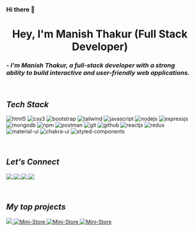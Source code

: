 ### Hi there 👋

<!----------------------------------- Heading Section ------------------------------------>
<h1 align="center">
    Hey,
    I'm Manish Thakur (Full Stack Developer)
</h1>



<!----------------------------------- About Section ------------------------------------>

<h3>
    <i>- 
         I'm Manish Thakur, a full-stack developer with a strong ability to build interactive and user-friendly web applications.
    </i>
</h3>

<br>


<!----------------------------------- Tech Stack Section ------------------------------------>

<h2><i>Tech Stack</i></h2>

<p>
      <img src="https://img.shields.io/badge/HTML5-E34F26?style=for-the-badge&logo=html5&logoColor=white" alt="html5" />
    <img src="https://img.shields.io/badge/CSS3-1572B6?style=for-the-badge&logo=css3&logoColor=white" alt="css3" />
    <img src="https://img.shields.io/badge/Bootstrap-563D7C?style=for-the-badge&logo=bootstrap&logoColor=white" alt="bootstrap" />
    <img src="https://img.shields.io/badge/Tailwind_CSS-38B2AC?style=for-the-badge&logo=tailwind-css&logoColor=white" alt="tailwind" />
    <img src="https://img.shields.io/badge/JavaScript-323330?style=for-the-badge&logo=javascript&logoColor=F7DF1E" alt="javascript" />
    <img src="https://img.shields.io/badge/Node.js-339933?style=for-the-badge&logo=nodedotjs&logoColor=white" alt="nodejs" />
    <img src="https://img.shields.io/badge/Express.js-000000?style=for-the-badge&logo=express&logoColor=white" alt="expressjs" />
    <img src="https://img.shields.io/badge/MongoDB-4EA94B?style=for-the-badge&logo=mongodb&logoColor=white" alt="mongodb" />
    <img src="https://img.shields.io/badge/npm-CB3837?style=for-the-badge&logo=npm&logoColor=white" alt="npm" />
    <img src="https://img.shields.io/badge/Postman-FF6C37?style=for-the-badge&logo=Postman&logoColor=white" alt="postman" />
    <img src="https://img.shields.io/badge/Git-f44d27?style=for-the-badge&logo=git&logoColor=white" alt="git" />
    <img src="https://img.shields.io/badge/GitHub-100000?style=for-the-badge&logo=github&logoColor=white" alt="github" />
    <img src="https://img.shields.io/badge/React-20232A?style=for-the-badge&logo=react&logoColor=61DAFB" alt="reactjs" />
    <img src="https://img.shields.io/badge/Redux-593D88?style=for-the-badge&logo=redux&logoColor=white" alt="redux" />
    <img src="https://img.shields.io/badge/Material%20UI-007FFF?style=for-the-badge&logo=mui&logoColor=white" alt="material-ui" />
    <img src="https://img.shields.io/badge/Chakra%20UI-3bc7bd?style=for-the-badge&logo=chakraui&logoColor=white" alt="chakra-ui" />
    <img src="https://img.shields.io/badge/styled--components-DB7093?style=for-the-badge&logo=styled-components&logoColor=white" alt="styled-components" />
</p>
<br>

<!----------------------------------- Social Media Links Section ------------------------------------>

<h2><i>Let's Connect</i></h2>


<p align="left">
    <a href="https://www.linkedin.com/in/manish-thakur-%F0%9F%87%AE%F0%9F%87%B3-9a6877235/">
        <img align="center" src="https://img.shields.io/badge/LinkedIn-0077B5?style=for-the-badge&logo=linkedin&logoColor=white"  />
    </a>
    <a href="https://twitter.com/Manisht231690">
        <img align="center" src="https://img.shields.io/badge/Twitter-1DA1F2?style=for-the-badge&logo=twitter&logoColor=white" />
    </a>
    <a href="https://manish-thakur-portfolio.netlify.app/">
        <img align="center" src="https://img.shields.io/badge/Portfolio-18A303?style=for-the-badge&logo=ionic&logoColor=white" />
    </a>
    <a title="manishthakur231690@gmail.com" href="mailto:manishthakur231690@gmail.com">
        <img align="center" src="https://img.shields.io/badge/Gmail-D14836?style=for-the-badge&logo=gmail&logoColor=white" />
    </a>
</p>
<br>

<h2><i>My top projects</i></h2>


<p align="left">
    <a href="https://github.com/m-Manish-Thakur/Doctor-Booking-App" target="blank">
        <img src="https://img.shields.io/static/v1?style=for-the-badge&message=Doctor-Appointment-App&color=4169e1&logo=tmux&logoColor=FFFFFF&label=" />
    </a>
    <a href="https://github.com/m-Manish-Thakur/Disney-Hotstar" target="blank">
        <img src="https://img.shields.io/static/v1?style=for-the-badge&message=Disney+Hotstar&color=000080&logo=tmux&logoColor=FFFFFF&label=" alt="Mini-Store" />
    </a>
     <a href="https://github.com/m-Manish-Thakur/YouTube_React" target="blank">
        <img src="https://img.shields.io/static/v1?style=for-the-badge&message=YouTube Clone&color=CD201F&logo=tmux&logoColor=FFFFFF&label=" alt="Mini-Store" />
    </a>
     <a href="https://github.com/m-Manish-Thakur/Blog_app" target="blank">
        <img src="https://img.shields.io/static/v1?style=for-the-badge&message=Blog App&color=1BB91F&logo=tmux&logoColor=FFFFFF&label=" alt="Mini-Store" />
    </a>
</p>
<br>


<!--
**m-Manish-Thakur/m-Manish-Thakur** is a ✨ _special_ ✨ repository because its `README.md` (this file) appears on your GitHub profile.

Here are some ideas to get you started:

- 🔭 I’m currently working on ...
- 🌱 I’m currently learning ...
- 👯 I’m looking to collaborate on ...
- 🤔 I’m looking for help with ...
- 💬 Ask me about ...
- 📫 How to reach me: ...
- 😄 Pronouns: ...
- ⚡ Fun fact: ...
-->
